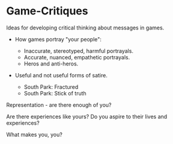 # Game-Critiques

Ideas for developing critical thinking about messages in games.

* How games portray "your people":
  - Inaccurate, stereotyped, harmful portrayals.
  - Accurate, nuanced, empathetic portrayals.
  - Heros and anti-heros.
  
* Useful and not useful forms of satire.
  - South Park: Fractured
  - South Park: Stick of truth
  
Representation - are there enough of you?

Are there experiences like yours? Do you aspire to their lives and experiences?

What makes you, you?
